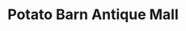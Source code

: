---
title: "Potato Barn Antique Mall"
url: /west-branch/potato-barn-antique-mall/
shop: antiques
---